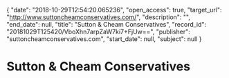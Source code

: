 {
  "date": "2018-10-29T12:54:20.065236", 
  "open_access": true, 
  "target_url": "http://www.suttoncheamconservatives.com/", 
  "description": "", 
  "end_date": null, 
  "title": "Sutton & Cheam Conservatives", 
  "record_id": "20181029T125420/VboXhn7arpZaW7ki7+FjUw==", 
  "publisher": "suttoncheamconservatives.com", 
  "start_date": null, 
  "subject": null
}

# Sutton & Cheam Conservatives

